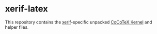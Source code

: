 
# xerif-latex #

This repository contains the
[xerif](https://github.com/transpect/xerif)-specific unpacked [CoCoTeX
Kernel](https://github.com/transpect/CoCoTeX) and helper files.


